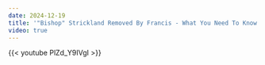 ```yaml
---
date: 2024-12-19
title: '"Bishop" Strickland Removed By Francis - What You Need To Know'
video: true
---
```



{{< youtube PlZd_Y9IVgI >}}
